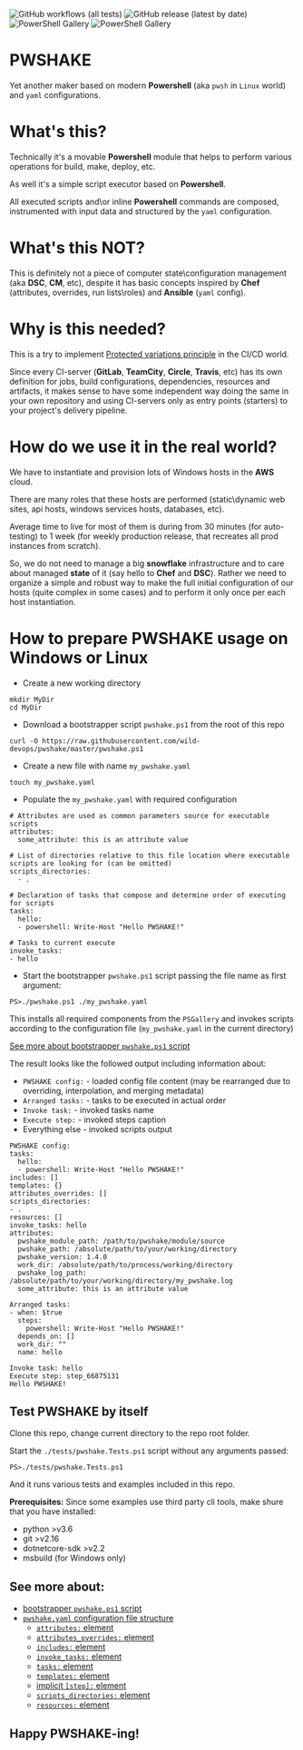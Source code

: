 ![GitHub workflows (all tests)](https://github.com/wild-devops/pwshake/workflows/all%20tests/badge.svg)
![GitHub release (latest by date)](https://img.shields.io/github/v/release/wild-devops/pwshake)
![PowerShell Gallery](https://img.shields.io/powershellgallery/v/pwshake)
![PowerShell Gallery](https://img.shields.io/powershellgallery/dt/pwshake)

# PWSHAKE
Yet another maker based on modern **Powershell** (aka `pwsh` in `Linux` world) and `yaml` configurations.

# What's this?
Technically it's a movable **Powershell** module that helps to perform various operations for build, make, deploy, etc.

As well it's a simple script executor based on **Powershell**.

All executed scripts and\or inline **Powershell** commands are composed, instrumented with input data and structured by the `yaml` configuration.

# What's this NOT?
This is definitely not a piece of computer state\configuration management (aka **DSC**, **CM**, etc), despite it has basic concepts inspired by **Chef** (attributes, overrides, run lists\roles) and **Ansible** (`yaml` config).

# Why is this needed?
This is a try to implement [Protected variations principle](https://en.wikipedia.org/wiki/GRASP_(object-oriented_design)#Protected_variations) in the CI/CD world.

Since every CI-server (**GitLab**, **TeamCity**, **Circle**, **Travis**, etc) has its own definition for jobs, build configurations, dependencies, resources and artifacts, it makes sense to have some independent way doing the same in your own repository and using CI-servers only as entry points (starters) to your project's delivery pipeline.

# How do we use it in the real world?
We have to instantiate and provision lots of Windows hosts in the **AWS** cloud.

There are many roles that these hosts are performed (static\dynamic web sites, api hosts, windows services hosts, databases, etc).

Average time to live for most of them is during from 30 minutes (for auto-testing) to 1 week (for weekly production release, that recreates all prod instances from scratch).

So, we do not need to manage a big **snowflake** infrastructure and to care about managed **state** of it (say hello to **Chef** and **DSC**). Rather we need to organize a simple and robust way to make the full initial configuration of our hosts (quite complex in some cases) and to perform it only once per each host instantiation.

# How to prepare **PWSHAKE** usage on Windows or Linux

* Create a new working directory

```
mkdir MyDir
cd MyDir
```

* Download a bootstrapper script `pwshake.ps1` from the root of this repo

```
curl -O https://raw.githubusercontent.com/wild-devops/pwshake/master/pwshake.ps1
```
  
* Create a new file with name `my_pwshake.yaml`

```
touch my_pwshake.yaml
```
* Populate the `my_pwshake.yaml` with required configuration

```
# Attributes are used as common parameters source for executable scripts
attributes:
  some_attribute: this is an attribute value

# List of directories relative to this file location where executable scripts are looking for (can be omitted)
scripts_directories:
  - .

# Declaration of tasks that compose and determine order of executing for scripts
tasks:
  hello:
  - powershell: Write-Host "Hello PWSHAKE!"

# Tasks to current execute
invoke_tasks:
- hello

```

* Start the bootstrapper `pwshake.ps1` script passing the file name as first argument:

```
PS>./pwshake.ps1 ./my_pwshake.yaml
```
This installs all required components from the `PSGallery` and invokes scripts according to the configuration file (`my_pwshake.yaml` in the current directory)

[See more about bootstrapper `pwshake.ps1` script](/doc/bootstrapper.md)


The result looks like the followed output including information about:
*  `PWSHAKE config:` - loaded config file content (may be rearranged due to overriding, interpolation, and merging metadata)
*  `Arranged tasks:` - tasks to be executed in actual order
*  `Invoke task:` - invoked tasks name
*  `Execute step:` - invoked steps caption
*  Everything else - invoked scripts output

```
PWSHAKE config:
tasks:
  hello:
  - powershell: Write-Host "Hello PWSHAKE!"
includes: []
templates: {}
attributes_overrides: []
scripts_directories:
- .
resources: []
invoke_tasks: hello
attributes:
  pwshake_module_path: /path/to/pwshake/module/source
  pwshake_path: /absolute/path/to/your/working/directory
  pwshake_version: 1.4.0
  work_dir: /absolute/path/to/process/working/directory
  pwshake_log_path: /absolute/path/to/your/working/directory/my_pwshake.log
  some_attribute: this is an attribute value

Arranged tasks:
- when: $true
  steps:
    powershell: Write-Host "Hello PWSHAKE!"
  depends_on: []
  work_dir: ""
  name: hello

Invoke task: hello
Execute step: step_66875131
Hello PWSHAKE!
```
## Test **PWSHAKE** by itself

Clone this repo, change current directory to the repo root folder.

Start the `./tests/pwshake.Tests.ps1` script without any arguments passed:
```
PS>./tests/pwshake.Tests.ps1
```
And it runs various tests and examples included in this repo.

**Prerequisites:**
Since some examples use third party cli tools, make shure that you have installed:
* python >v3.6
* git >v2.16
* dotnetcore-sdk >v2.2
* msbuild (for Windows only)

## See more about:
* [bootstrapper `pwshake.ps1` script](/doc/bootstrapper.md)
* [`pwshake.yaml` configuration file structure](/doc/config.md)
  * [`attributes:` element](/doc/attributes.md)
  * [`attributes_overrides:` element](/doc/attributes_overrides.md)
  * [`includes:` element](/doc/includes.md)
  * [`invoke_tasks:` element](/doc/invoke_tasks.md)
  * [`tasks:` element](/doc/tasks.md)
  * [`templates:` element](/doc/templates.md)
  * [implicit `[step]:` element](/doc/step.md)
  * [`scripts_directories:` element](/doc/scripts_directories.md)
  * [`resources:` element](/doc/resources.md)

## Happy **PWSHAKE**-ing!
